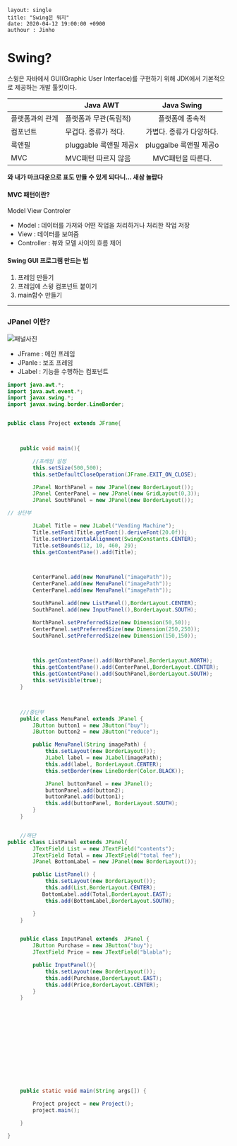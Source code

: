 ```
layout: single
title: "Swing은 뭐지"
date: 2020-04-12 19:00:00 +0900
authour : Jinho
```

# Swing?



스윙은 자바에서 GUI(Graphic User Interface)를 구현하기 위해 JDK에서 기본적으로 제공하는 개발 툴킷이다.



|                 | Java AWT               |        Java Swing        |
| --------------- | ---------------------- | :----------------------: |
| 플랫폼과의 관계 | 플랫폼과 무관(독립적)  |     플랫폼에 종속적      |
| 컴포넌트        | 무겁다. 종류가 적다.   | 가볍다. 종류가 다양하다. |
| 룩앤필          | pluggable 룩앤필 제공x |  pluggalbe 룩앤필 제공o  |
| MVC             | MVC패턴 따르지 않음    |    MVC패턴을 따른다.     |

 

**와 내가 마크다운으로 표도 만들 수 있게 되다니... 새삼 놀랍다**



#### MVC 패턴이란?

Model View Controler

* Model : 데이터를 가져와 어떤 작업을 처리하거나 처리한 작업 저장
* View : 데이터를 보여줌
* Controller :  뷰와 모델 사이의 흐름 제어





#### Swing GUI 프로그램 만드는 법

1. 프레임 만들기
2. 프레임에 스윙 컴포넌트 붙이기
3. main함수 만들기

---

### JPanel 이란?

![패널사진](https://user-images.githubusercontent.com/62733838/79425495-bbf36c80-7ffc-11ea-9cf1-8a790df812b5.PNG)

* JFrame : 메인 프레임
* JPanle : 보조 프레임
* JLabel : 기능을 수행하는 컴포넌트





```java
import java.awt.*;
import java.awt.event.*;
import javax.swing.*;
import javax.swing.border.LineBorder;


public class Project extends JFrame{



    public void main(){

        //프레임 설정
        this.setSize(500,500);
        this.setDefaultCloseOperation(JFrame.EXIT_ON_CLOSE);

        JPanel NorthPanel = new JPanel(new BorderLayout());
        JPanel CenterPanel = new JPanel(new GridLayout(0,3));
        JPanel SouthPanel = new JPanel(new BorderLayout());

// 상단부

        JLabel Title = new JLabel("Vending Machine");
        Title.setFont(Title.getFont().deriveFont(20.0f));
        Title.setHorizontalAlignment(SwingConstants.CENTER);
        Title.setBounds(12, 10, 460, 29);
        this.getContentPane().add(Title);



        CenterPanel.add(new MenuPanel("imagePath"));
        CenterPanel.add(new MenuPanel("imagePath"));
        CenterPanel.add(new MenuPanel("imagePath"));

        SouthPanel.add(new ListPanel(),BorderLayout.CENTER);
        SouthPanel.add(new InputPanel(),BorderLayout.SOUTH);

        NorthPanel.setPreferredSize(new Dimension(50,50));
        CenterPanel.setPreferredSize(new Dimension(250,250));
        SouthPanel.setPreferredSize(new Dimension(150,150));



        this.getContentPane().add(NorthPanel,BorderLayout.NORTH);             // 상단부
        this.getContentPane().add(CenterPanel,BorderLayout.CENTER);
        this.getContentPane().add(SouthPanel,BorderLayout.SOUTH);          // 하단부분
        this.setVisible(true);
    }



    ///중단부
    public class MenuPanel extends JPanel {
        JButton button1 = new JButton("buy");
        JButton button2 = new JButton("reduce");

        public MenuPanel(String imagePath) {
            this.setLayout(new BorderLayout());
            JLabel label = new JLabel(imagePath);
            this.add(label, BorderLayout.CENTER);
            this.setBorder(new LineBorder(Color.BLACK));

            JPanel buttonPanel = new JPanel();
            buttonPanel.add(button2);
            buttonPanel.add(button1);
            this.add(buttonPanel, BorderLayout.SOUTH);
        }
    }


    //하단
public class ListPanel extends JPanel{
        JTextField List = new JTextField("contents");
        JTextField Total = new JTextField("total fee");
        JPanel BottomLabel = new JPanel(new BorderLayout());

        public ListPanel() {
            this.setLayout(new BorderLayout());
            this.add(List,BorderLayout.CENTER);
           BottomLabel.add(Total,BorderLayout.EAST);
            this.add(BottomLabel,BorderLayout.SOUTH);

        }
    }


    public class InputPanel extends  JPanel {
        JButton Purchase = new JButton("buy");
        JTextField Price = new JTextField("blabla");

        public InputPanel(){
            this.setLayout(new BorderLayout());
            this.add(Purchase,BorderLayout.EAST);
            this.add(Price,BorderLayout.CENTER);
        }
    }














    public static void main(String args[]) {

        Project project = new Project();
        project.main();

    }

}


```

